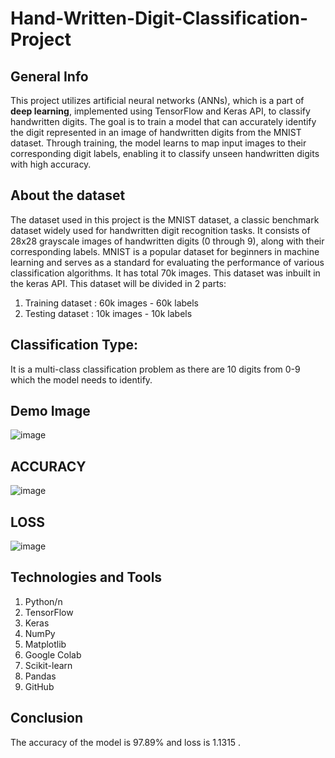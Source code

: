 # Hand-Written-Digit-Classification-Project
## General Info
This project utilizes artificial neural networks (ANNs), which is a part of **deep learning**, implemented using TensorFlow and Keras API, to classify handwritten digits. The goal is to train a model that can accurately identify the digit represented in an image of handwritten digits from the MNIST dataset. Through training, the model learns to map input images to their corresponding digit labels, enabling it to classify unseen handwritten digits with high accuracy.
## About the dataset
The dataset used in this project is the MNIST dataset, a classic benchmark dataset widely used for handwritten digit recognition tasks. It consists of 28x28 grayscale images of handwritten digits (0 through 9), along with their corresponding labels. MNIST is a popular dataset for beginners in machine learning and serves as a standard for evaluating the performance of various classification algorithms.
It has total 70k images. This dataset was inbuilt in the keras API. This dataset will be divided in 2 parts:

1. Training dataset : 60k images - 60k labels
2. Testing dataset : 10k images - 10k labels
## Classification Type:
It is a multi-class classification problem as there are 10 digits from 0-9 which the model needs to identify.
## Demo Image
![image](https://github.com/sanchalee19/Hand-Written-Digit-Classification-Project/assets/115171947/31def647-a3f5-4055-af45-e55ecd15e3e2)
## ACCURACY
![image](https://github.com/sanchalee19/Hand-Written-Digit-Classification-Project/assets/115171947/12ec90e6-3d21-4603-ab93-58d4f483c3a4)
## LOSS
![image](https://github.com/sanchalee19/Hand-Written-Digit-Classification-Project/assets/115171947/02dd7621-b637-4ddb-a2b5-23b24148c707)

## Technologies and Tools
1. Python/n
2. TensorFlow
3. Keras
4. NumPy
5. Matplotlib
6. Google Colab
7. Scikit-learn
8. Pandas
9. GitHub
## Conclusion
The accuracy of the model is 97.89% and loss is 1.1315 .
